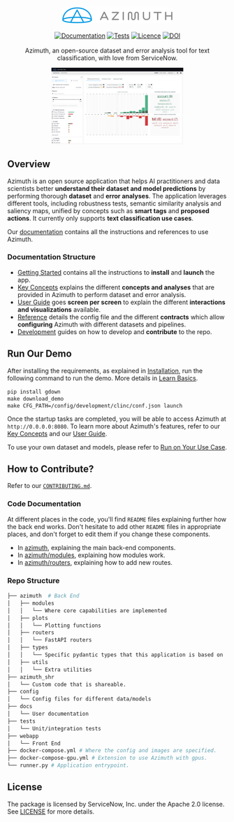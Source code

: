 <p align="center">
  <br>
  <img width=50% src="docs/docs/_static/azimuth_logo_universal_color.png">
  <br>
  <br>
  <a href="https://servicenow.github.io/azimuth">
    <img alt="Documentation" src="https://github.com/ServiceNow/azimuth/actions/workflows/docs_cd.yml/badge.svg"/></a>
  <a href="https://github.com/ServiceNow/azimuth/actions/workflows/pythonci.yml">
    <img alt="Tests" src="https://github.com/ServiceNow/azimuth/actions/workflows/pythonci.yml/badge.svg"/></a>
  <a href="./LICENSE">
    <img alt="Licence" src="https://img.shields.io/badge/License-Apache%202.0-blue.svg"/></a>
  <a href="https://doi.org/10.5281/zenodo.6511558">
    <img src="https://zenodo.org/badge/DOI/10.5281/zenodo.6511558.svg" alt="DOI"></a>

  <br>
  <br>
  Azimuth, an open-source dataset and error analysis tool for text classification, with love from ServiceNow.
</p>

<p align="center">
  <img width=60% src="docs/docs/_static/images/exploration-space/performance-overview.png">
</p>

## Overview

Azimuth is an open source application that helps AI practitioners and data scientists better
**understand their dataset and model predictions** by performing thorough **dataset** and **error
analyses**. The application leverages different tools, including robustness tests, semantic
similarity analysis and saliency maps, unified by concepts such as **smart tags** and **proposed
actions**. It currently only supports **text classification use cases**.

Our [documentation](https://servicenow.github.io/azimuth) contains all the instructions and
references to use Azimuth.

### Documentation Structure

* [Getting Started](https://servicenow.github.io/azimuth/getting-started)
  contains all the instructions to **install** and **launch** the app.
* [Key Concepts](https://servicenow.github.io/azimuth/key-concepts) explains the different
  **concepts and analyses** that are provided in Azimuth to perform dataset and error analysis.
* [User Guide](https://servicenow.github.io/azimuth/user-guide) goes **screen per screen** to
  explain the different **interactions and visualizations** available.
* [Reference](https://servicenow.github.io/azimuth/reference) details the config file and the
  different **contracts** which allow **configuring** Azimuth with different datasets and pipelines.
* [Development](https://servicenow.github.io/azimuth/development) guides on how to develop and
  **contribute** to the repo.

## Run Our Demo

After installing the requirements, as explained
in [Installation](https://servicenow.github.io/azimuth/getting-started/a-install/), run the
following command to run the demo. More details
in [Learn Basics](https://servicenow.github.io/azimuth/getting-started/b-basics/).

```
pip install gdown
make download_demo
make CFG_PATH=/config/development/clinc/conf.json launch
```

Once the startup tasks are completed, you will be able to access Azimuth at `http://0.0.0.0:8080`.
To learn more about Azimuth's features, refer to
our [Key Concepts](https://servicenow.github.io/azimuth/key-concepts) and
our [User Guide](https://servicenow.github.io/azimuth/user-guide).

To use your own dataset and models, please refer to
[Run on Your Use Case](https://servicenow.github.io/azimuth/getting-started/c-run/).

## How to Contribute?

Refer to our [`CONTRIBUTING.md`](CONTRIBUTING.md).

### Code Documentation

At different places in the code, you'll find `README` files explaining further how the back end works. Don't hesitate to
add other `README` files in appropriate places, and don't forget to edit them if you change these components.

* In [azimuth](azimuth/README.md), explaining the main back-end components.
* In [azimuth/modules](azimuth/modules/README.md), explaining how modules work.
* In [azimuth/routers](azimuth/routers/README.md), explaining how to add new routes.

### Repo Structure

```bash
├── azimuth  # Back End
│   ├── modules
│   │   └── Where core capabilities are implemented
│   ├── plots
│   │   └── Plotting functions
│   ├── routers
│   │   └── FastAPI routers
│   ├── types
│   │   └── Specific pydantic types that this application is based on
│   ├── utils
│   │   └── Extra utilities
├── azimuth_shr
│   └── Custom code that is shareable.
├── config
│   └── Config files for different data/models
├── docs
│   └── User documentation
├── tests
│   └── Unit/integration tests
├── webapp
│   └── Front End
├── docker-compose.yml # Where the config and images are specified.
├── docker-compose-gpu.yml # Extension to use Azimuth with gpus.
└── runner.py # Application entrypoint.
```

## License

The package is licensed by ServiceNow, Inc. under the Apache 2.0 license. See [LICENSE](LICENSE) for more details.
